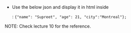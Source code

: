 - Use the below json and display it in html inside <p>:
  ```{"name": "Supreet", "age": 21, "city":"Montreal"};```

NOTE: Check lecture 10 for the reference.
